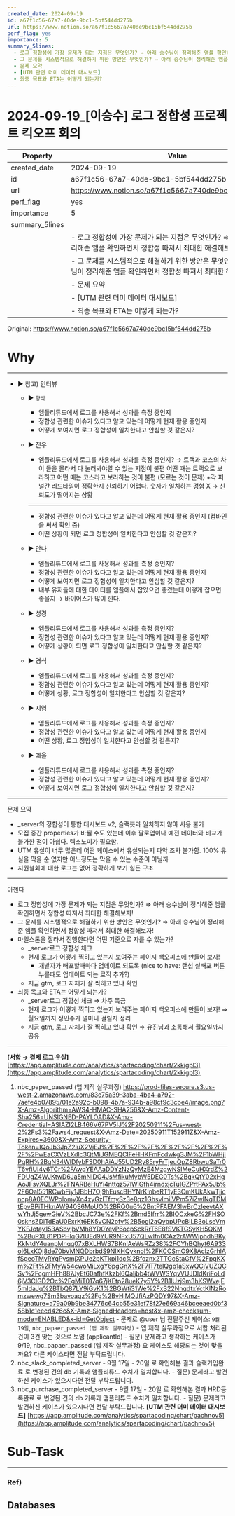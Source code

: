 ```yaml
---
created_date: 2024-09-19
id: a67f1c56-67a7-40de-9bc1-5bf544dd275b
url: https://www.notion.so/a67f1c5667a740de9bc15bf544dd275b
perf_flag: yes
importance: 5
summary_5lines:
  - 로그 정합성에 가장 문제가 되는 지점은 무엇인가? ⇒ 아래 승수님이 정리해준 앰플 확인하면서 정합성 따져서 최대한 해결해보자!
  - 그 문제를 시스템적으로 해결하기 위한 방안은 무엇인가? ⇒ 아래 승수님이 정리해준 앰플 확인하면서 정합성 따져서 최대한 해결해보자!
  - 문제 요약
  - [UTM 관련 더미 데이터 대시보드]
  - 최종 목표와 ETA는 어떻게 되는가?
---
```


# 2024-09-19_[이승수] 로그 정합성 프로젝트 킥오프 회의

| Property | Value |
| --- | --- |
| created_date | 2024-09-19 |
| id | a67f1c56-67a7-40de-9bc1-5bf544dd275b |
| url | https://www.notion.so/a67f1c5667a740de9bc15bf544dd275b |
| perf_flag | yes |
| importance | 5 |
| summary_5lines | |
|  | - 로그 정합성에 가장 문제가 되는 지점은 무엇인가? ⇒ 아래 승수님이 정리해준 앰플 확인하면서 정합성 따져서 최대한 해결해보자! |
|  | - 그 문제를 시스템적으로 해결하기 위한 방안은 무엇인가? ⇒ 아래 승수님이 정리해준 앰플 확인하면서 정합성 따져서 최대한 해결해보자! |
|  | - 문제 요약 |
|  | - [UTM 관련 더미 데이터 대시보드] |
|  | - 최종 목표와 ETA는 어떻게 되는가? |

Original: https://www.notion.so/a67f1c5667a740de9bc15bf544dd275b

# Why

---
- ▶ 참고) 인터뷰
  - ▶ `양식`
    - 엠플리튜드에서 로그를 사용해서 성과를 측정 중인지
    - 정합성 관련한 이슈가 있다고 알고 있는데 어떻게 현재 활용 중인지
    - 어떻게 보여지면 로그 정합성이 일치한다고 안심할 것 같은지? 
  - ▶ 진우
    - 엠플리튜드에서 로그를 사용해서 성과를 측정 중인지?
    → 트랙과 코스의 차이 들을 몰라서 다 눌러봐야알 수 있는 지점이 불편
    어떤 때는 트랙으로 보라하고 어떤 때는 코스라고 보라하는 것이 불편 (모르는 것이 문제)
    +각 퍼널간 리드타임이 정확한지 신뢰하기 어렵다. 
    숫자가 일치하는 경험 X → 신뢰도가 떨어지는 상황

    ---
    - 정합성 관련한 이슈가 있다고 알고 있는데 어떻게 현재 활용 중인지 (컴바인을 써서 확인 중) 
    - 어떤 상황이 되면 로그 정합성이 일치한다고 안심할 것 같은지? 
  - ▶ 안나
    - 엠플리튜드에서 로그를 사용해서 성과를 측정 중인지? 
    - 정합성 관련한 이슈가 있다고 알고 있는데 어떻게 현재 활용 중인지
    - 어떻게 보여지면 로그 정합성이 일치한다고 안심할 것 같은지? 
    + 내부 유저들에 대한 데이터를 엠플에서 잡았으면 좋겠는데 어떻게 잡으면 좋을지 → 바이어스가 많이 낀다.
  - ▶ 성경
    - 엠플리튜드에서 로그를 사용해서 성과를 측정 중인지?
    - 정합성 관련한 이슈가 있다고 알고 있는데 어떻게 현재 활용 중인지? 
    - 어떻게 상황이 되면 로그 정합성이 일치한다고 안심할 것 같은지? 
  - ▶ 경식
    - 엠플리튜드에서 로그를 사용해서 성과를 측정 중인지?
    - 정합성 관련한 이슈가 있다고 알고 있는데 어떻게 현재 활용 중인지?
    - 어떻게 상황, 로그 정합성이 일치한다고 안심할 것 같은지? 
  - ▶ 지영
    - 엠플리튜드에서 로그를 사용해서 성과를 측정 중인지?
    - 정합성 관련한 이슈가 있다고 알고 있는데 어떻게 현재 활용 중인지
    - 어떤 상황, 로그 정합성이 일치한다고 안심할 것 같은지? 
  - ▶ 예울
    - 엠플리튜드에서 로그를 사용해서 성과를 측정 중인지?
    - 정합성 관련한 이슈가 있다고 알고 있는데 어떻게 현재 활용 중인지?
    - 어떻게 보여지면 로그 정합성이 일치한다고 안심할 것 같은지? 

---
문제 요약
- _server의 정합성이 통합 대시보드 v2, 슬랙봇과 일치하지 않아 사용 불가
- 모집 중간 properties가 바뀔 수도 있는데 이후 팔로업이나 예전 데이터와 비교가 불가한 점이 아쉽다. 텍소노미가 필요함.
- UTM 유실이 너무 많은데 어떤 케이스에서 유실되는지 파악 조차 불가함. 100% 유실을 막을 순 없지만 어느정도는 막을 수 있는 수준이 아닐까
- 지원철회에 대한 로그는 없어 정확하게 보기 힘든 구조

---
아젠다
- 로그 정합성에 가장 문제가 되는 지점은 무엇인가? ⇒ 아래 승수님이 정리해준 앰플 확인하면서 정합성 따져서 최대한 해결해보자!
- 그 문제를 시스템적으로 해결하기 위한 방안은 무엇인가? ⇒ 아래 승수님이 정리해준 앰플 확인하면서 정합성 따져서 최대한 해결해보자!
- 마일스톤을 잘라서 진행한다면 어떤 기준으로 자를 수 있는가?
  - _server로그 정합성 체크
  - 현재 로그가 어떻게 찍히고 있는지 보여주는 페이지 백오피스에 만들어 보자!
    - 개발자가 배포할때마다 업데이트 되도록 (nice to have: 랜섭 실배포 버튼 누를때도 업데이트 되는 로직 추가?)
  - 지금 gtm, 로그 자체가 잘 찍히고 있냐 확인
- 최종 목표와 ETA는 어떻게 되는가?
  - _server로그 정합성 체크 ⇒ 차주 목금
  - 현재 로그가 어떻게 찍히고 있는지 보여주는 페이지 백오피스에 만들어 보자! ⇒ 월요일까지 정민주가 얼마나 걸릴지 정리
  - 지금 gtm, 로그 자체가 잘 찍히고 있냐 확인 ⇒ 유진님과 소통해서 월요일까지 공유

---
**[서합 → 결제 로그 유실]**
[https://app.amplitude.com/analytics/spartacoding/chart/2kkigpl3](https://app.amplitude.com/analytics/spartacoding/chart/2kkigpl3)
  1. nbc_paper_passed (앱 제작 실무과정)
    https://prod-files-secure.s3.us-west-2.amazonaws.com/83c75a39-3aba-4ba4-a792-7aefe4b07895/01e2a92c-b098-4b7a-934b-a98cf9c3cbe4/image.png?X-Amz-Algorithm=AWS4-HMAC-SHA256&X-Amz-Content-Sha256=UNSIGNED-PAYLOAD&X-Amz-Credential=ASIAZI2LB466V67PV5IJ%2F20250911%2Fus-west-2%2Fs3%2Faws4_request&X-Amz-Date=20250911T152911Z&X-Amz-Expires=3600&X-Amz-Security-Token=IQoJb3JpZ2luX2VjEJ%2F%2F%2F%2F%2F%2F%2F%2F%2F%2F%2FwEaCXVzLXdlc3QtMiJGMEQCIFeHHKFmFcdwkg3JM%2F1bWHjiPqRH%2BqN34WIDfybFSD0hAiAJ55UD2Ry85ryFrTjeuQpZ8RbwuSaTr0T6vfiUI4y6TCr%2FAwgYEAAaDDYzNzQyMzE4MzgwNSIMeCuHXrdZ%2FDUgZ4WJKtwD6Ja5mNIDG4JsMfikuMybW5DEG0Ts%2BqkQtY02xHgAoJFsvXQLJr%2FNARBeHuYi4nttqz57lWiGfh4irndxjcTuIGZPrtPAx5Jb%2F6Oal551RCwbFiy1JBbH7Oj9hEuscBHYNrKInbeRT1yE3CmKUkAkwTjjcncp8A0ECWPolomyXn4zyGzlTfmySz3e8qz1GhsvlmilVPm57iZwlNqTDMtEpvBPiTHknAW940S6MpUO%2BRQ0u6%2BntPFAEM3lwBrCzleevtAXwYhJj5gewGieV%2BbcJC73e%2FKf%2Bmd5lfrr%2BIOCxkeG%2FHSO0sknsZDiTdEaU0ExrKt6EK5vCN2ofv%2B5ogl2aQybpUPcBILB3oLseVmYKFJotay153ASbvjbVMh8YD0YeyP6ocpSckRrT6E8fSVKTGSyKH5QKM%2BuPXL81PDPHlqG7IUEd9YUR9NFxU57QLwlfn0CAz2rAWWiphdhBKyKkNtdY4uanpMnqq07xBXLHWS7BKnlAeWsRZz38%2FCYhBQhyt6A933oI6LxKOj8de70bVMNQDbrbdS9NlXHQyknol%2FKCCSmO9X8AclzGrhlAfSgeoTMyRYgPysmjXPUe2pKTkpi1dc%2Bfoznx2TTGcStaGfV%2FpgKXm%2Ft%2FMyW54cwoMiLxgY6pgGnX%2F7lT7teIQgp1aSxwQCjVUZQCSv%2FcgmHFh887JyEt60afhfKkzbl6Qaljbb4tWVWSYqvVUJDIdKriFoLd6jV3CIGD2Oc%2FgMiT017q67jKEtp28ueK7y5Y%2B1lUzj9m3hKSWvejF5mIdaJq%2BTbQ87LY9iGvK1%2BGWti31We%2FxS22NnqdtxYctKlNzRomzwewg7Sm3bavoaqz%2Fg%2BvHjMQJfiAzPQDY97&X-Amz-Signature=a79a09b9be34776c64cb55e31ef78f27e669a46bceeaed0bf358b1c1eecd426c&X-Amz-SignedHeaders=host&x-amz-checksum-mode=ENABLED&x-id=GetObject
    - 문제로 @user 님 전달주신 케이스: `9월 19일`,  `nbc_papaer_passed (앱 제작 실무과정)`
    - 앱 제작 실무과정으로 서합 처리된 건이 3건 맞는 것으로 보임 (applicantId)
    - 질문) 문제라고 생각하는 케이스가 9/19, nbc_papaer_passed (앱 제작 실무과정) 요 케이스도 해당되는 것이 맞을까요? 다른 케이스라면 전달 부탁드립니다.
  1. nbc_slack_completed_server 
    - 9월 17일 - 20일 로 확인해본 결과 슬랙가입완료 로 변경된 건의 db 기록과 앰플리튜드 수치가 일치합니다.
    - 질문) 문제라고 발견하신 케이스가 있으시다면 전달 부탁드립니다.
  1. nbc_purchase_completed_server
    - 9월 17일 - 20일 로 확인해본 결과 HRD등록완료 로 변경된 건의 db 기록과 앰플리튜드 수치가 일치합니다.
    - 질문) 문제라고 발견하신 케이스가 있으시다면 전달 부탁드립니다.
**[UTM 관련 더미 데이터 대시보드]**
[https://app.amplitude.com/analytics/spartacoding/chart/pachnov5](https://app.amplitude.com/analytics/spartacoding/chart/pachnov5)

# Sub-Task

---

### Ref)

## Databases
